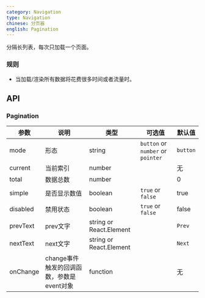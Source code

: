 ```yaml
---
category: Navigation
type: Navigation
chinese: 分页器
english: Pagination
---
```



分隔长列表，每次只加载一个页面。

### 规则
- 当加载/渲染所有数据将花费很多时间或者流量时。


## API

### Pagination
| 参数      | 说明                                     | 类型       |  可选值 |默认值 |
|-----------|------------------------------------------|------------|-------|--------|
|  mode  | 形态 | string | `button` or `number` or `pointer` | `button`  |
|  current  | 当前索引 | number |   |  无  |
|  total  | 数据总数 | number |   |  0  |
|  simple  | 是否显示数值 | boolean | `true` or `false` | true  |
|  disabled  | 禁用状态 | boolean | `true` or `false` | false  |
|  prevText  | prev文字 | string or React.Element | | `Prev`  |
|  nextText  | next文字 | string or React.Element |  | `Next`  |
|  onChange | change事件触发的回调函数，参数是event对象 | function | | 无 |